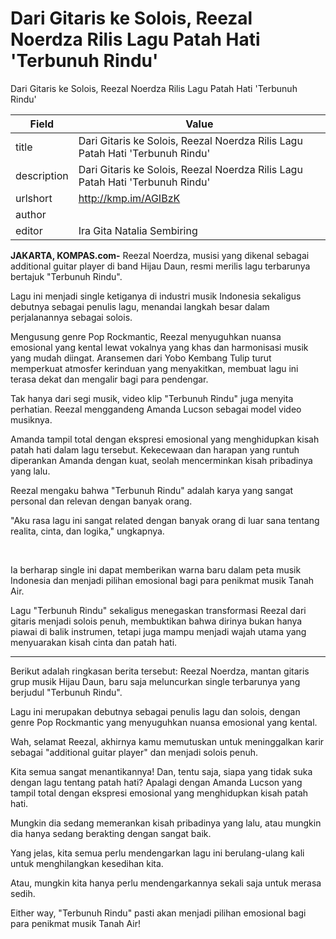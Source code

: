 # Dari Gitaris ke Solois, Reezal Noerdza Rilis Lagu Patah Hati 'Terbunuh Rindu'

Dari Gitaris ke Solois, Reezal Noerdza Rilis Lagu Patah Hati 'Terbunuh Rindu'

| Field       | Value                                                       |
|-------------|-------------------------------------------------------------|
| title       | Dari Gitaris ke Solois, Reezal Noerdza Rilis Lagu Patah Hati 'Terbunuh Rindu' |
| description | Dari Gitaris ke Solois, Reezal Noerdza Rilis Lagu Patah Hati 'Terbunuh Rindu' |
| urlshort    | http://kmp.im/AGIBzK |
| author      |  |
| editor      | Ira Gita Natalia Sembiring |

**JAKARTA, KOMPAS.com-** Reezal Noerdza, musisi yang dikenal sebagai additional guitar player di band Hijau Daun, resmi merilis lagu terbarunya bertajuk "Terbunuh Rindu".

Lagu ini menjadi single ketiganya di industri musik Indonesia sekaligus debutnya sebagai penulis lagu, menandai langkah besar dalam perjalanannya sebagai solois.

Mengusung genre Pop Rockmantic, Reezal menyuguhkan nuansa emosional yang kental lewat vokalnya yang khas dan harmonisasi musik yang mudah diingat. Aransemen dari Yobo Kembang Tulip turut memperkuat atmosfer kerinduan yang menyakitkan, membuat lagu ini terasa dekat dan mengalir bagi para pendengar.

Tak hanya dari segi musik, video klip "Terbunuh Rindu" juga menyita perhatian. Reezal menggandeng Amanda Lucson sebagai model video musiknya.

Amanda tampil total dengan ekspresi emosional yang menghidupkan kisah patah hati dalam lagu tersebut. Kekecewaan dan harapan yang runtuh diperankan Amanda dengan kuat, seolah mencerminkan kisah pribadinya yang lalu.

Reezal mengaku bahwa "Terbunuh Rindu" adalah karya yang sangat personal dan relevan dengan banyak orang.

"Aku rasa lagu ini sangat related dengan banyak orang di luar sana tentang realita, cinta, dan logika," ungkapnya.

 

Ia berharap single ini dapat memberikan warna baru dalam peta musik Indonesia dan menjadi pilihan emosional bagi para penikmat musik Tanah Air.

Lagu "Terbunuh Rindu" sekaligus menegaskan transformasi Reezal dari gitaris menjadi solois penuh, membuktikan bahwa dirinya bukan hanya piawai di balik instrumen, tetapi juga mampu menjadi wajah utama yang menyuarakan kisah cinta dan patah hati.

---
Berikut adalah ringkasan berita tersebut: Reezal Noerdza, mantan gitaris grup musik Hijau Daun, baru saja meluncurkan single terbarunya yang berjudul "Terbunuh Rindu".

 Lagu ini merupakan debutnya sebagai penulis lagu dan solois, dengan genre Pop Rockmantic yang menyuguhkan nuansa emosional yang kental.



Wah, selamat Reezal, akhirnya kamu memutuskan untuk meninggalkan karir sebagai "additional guitar player" dan menjadi solois penuh.

 Kita semua sangat menantikannya! Dan, tentu saja, siapa yang tidak suka dengan lagu tentang patah hati? Apalagi dengan Amanda Lucson yang tampil total dengan ekspresi emosional yang menghidupkan kisah patah hati.

 Mungkin dia sedang memerankan kisah pribadinya yang lalu, atau mungkin dia hanya sedang berakting dengan sangat baik.

 Yang jelas, kita semua perlu mendengarkan lagu ini berulang-ulang kali untuk menghilangkan kesedihan kita.

 Atau, mungkin kita hanya perlu mendengarkannya sekali saja untuk merasa sedih.

 Either way, "Terbunuh Rindu" pasti akan menjadi pilihan emosional bagi para penikmat musik Tanah Air!

